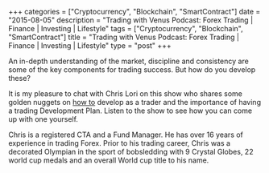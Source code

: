 +++
categories = ["Cryptocurrency", "Blockchain", "SmartContract"]
date = "2015-08-05"
description = "Trading with Venus Podcast: Forex Trading | Finance | Investing | Lifestyle"
tags = ["Cryptocurrency", "Blockchain", "SmartContract"]
title = "Trading with Venus Podcast: Forex Trading | Finance | Investing | Lifestyle"
type = "post"
+++

An in-depth understanding of the market, discipline and consistency are
some of the key components for trading success. But how do you develop
these?

It is my pleasure to chat with Chris Lori on this show who shares some
golden nuggets on [how to](https://www.playgroundfx.com/blog/forex-trading-how-to/) develop as a trader and the importance of
having a trading Development Plan. Listen to the show to see how you can
come up with one yourself.

Chris is a registered CTA and a Fund Manager. He has over 16 years of
experience in trading Forex. Prior to his trading career, Chris was a
decorated Olympian in the sport of bobsledding with 9 Crystal Globes, 22
world cup medals and an overall World cup title to his name.